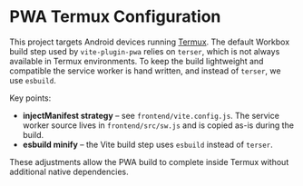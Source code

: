 # PWA Termux Configuration

This project targets Android devices running [Termux](https://termux.dev/). The default Workbox build step used by `vite-plugin-pwa` relies on `terser`, which is not always available in Termux environments. To keep the build lightweight and compatible the service worker is hand written, and instead of `terser`, we use `esbuild`.

Key points:

- **injectManifest strategy** – see `frontend/vite.config.js`. The service worker source lives in `frontend/src/sw.js` and is copied as-is during the build.
- **esbuild minify** – the Vite build step uses `esbuild` instead of `terser`.

These adjustments allow the PWA build to complete inside Termux without additional native dependencies.
